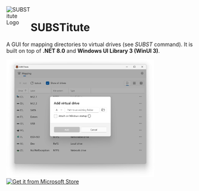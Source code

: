 <img src="https://raw.githubusercontent.com/sungaila/SUBSTitute/master/SUBSTitute.ico" align="left" width="64" height="64" alt="SUBSTitute Logo">

# SUBSTitute
A GUI for mapping directories to virtual drives (see *SUBST* command). It is built on top of **.NET 8.0** and **Windows UI Library 3 (WinUI 3)**.

<img src="https://raw.githubusercontent.com/sungaila/SUBSTitute/master/etc/screenshot5_en-us.png" width="390" alt="Screenshot from version 2.0.0">
<br>
<a href="https://apps.microsoft.com/detail/9NGPRNJJKLBG?launch=true">
	<img alt="Get it from Microsoft Store" src="https://get.microsoft.com/images/en-us%20dark.svg" width="200"/>
</a>